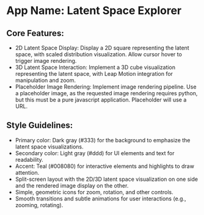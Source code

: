 # **App Name**: Latent Space Explorer

## Core Features:

- 2D Latent Space Display: Display a 2D square representing the latent space, with scaled distribution visualization. Allow cursor hover to trigger image rendering.
- 3D Latent Space Interaction: Implement a 3D cube visualization representing the latent space, with Leap Motion integration for manipulation and zoom.
- Placeholder Image Rendering: Implement image rendering pipeline. Use a placeholder image, as the requested image rendering requires python, but this must be a pure javascript application. Placeholder will use a URL.

## Style Guidelines:

- Primary color: Dark gray (#333) for the background to emphasize the latent space visualizations.
- Secondary color: Light gray (#ddd) for UI elements and text for readability.
- Accent: Teal (#008080) for interactive elements and highlights to draw attention.
- Split-screen layout with the 2D/3D latent space visualization on one side and the rendered image display on the other.
- Simple, geometric icons for zoom, rotation, and other controls.
- Smooth transitions and subtle animations for user interactions (e.g., zooming, rotating).